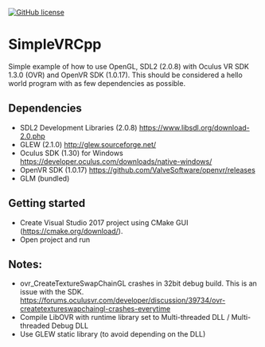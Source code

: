 [![GitHub license](https://img.shields.io/badge/license-MIT-blue.svg)](https://raw.githubusercontent.com/mortennobel/SimpleVRCpp/master/LICENSE)

# SimpleVRCpp

Simple example of how to use OpenGL, SDL2 (2.0.8) with Oculus VR SDK 1.3.0 (OVR) and OpenVR SDK (1.0.17).
This should be considered a hello world program with as few dependencies as possible.

## Dependencies
 - SDL2 Development Libraries (2.0.8) https://www.libsdl.org/download-2.0.php
 - GLEW (2.1.0) http://glew.sourceforge.net/
 - Oculus SDK (1.30) for Windows https://developer.oculus.com/downloads/native-windows/
 - OpenVR SDK (1.0.17) https://github.com/ValveSoftware/openvr/releases
 - GLM (bundled)

## Getting started

- Create Visual Studio 2017 project using CMake GUI  (https://cmake.org/download/). 
- Open project and run

## Notes:
 - ovr_CreateTextureSwapChainGL crashes in 32bit debug build. This is an issue with the SDK. https://forums.oculusvr.com/developer/discussion/39734/ovr-createtextureswapchaingl-crashes-everytime
 - Compile LibOVR with runtime library set to Multi-threaded DLL / Multi-threaded Debug DLL
 - Use GLEW static library (to avoid depending on the DLL)
